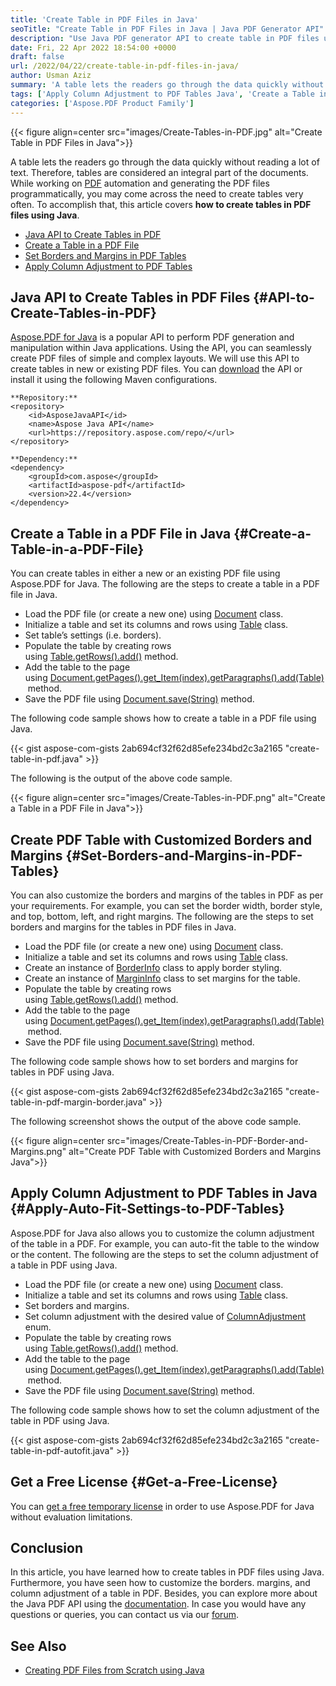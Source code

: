 ```yaml
---
title: 'Create Table in PDF Files in Java'
seoTitle: "Create Table in PDF Files in Java | Java PDF Generator API"
description: "Use Java PDF generator API to create table in PDF files using Java. Set margins, borders, and column adjustment of tables programmatically."
date: Fri, 22 Apr 2022 18:54:00 +0000
draft: false
url: /2022/04/22/create-table-in-pdf-files-in-java/
author: Usman Aziz
summary: 'A table lets the readers go through the data quickly without reading a lot of text. Therefore, tables are considered an integral part of the documents. While working on [PDF][1] automation and generating the PDF files programmatically, you may come across the need to create tables very often. To accomplish that, this article covers **how to create tables in PDF files using Java**.'
tags: ['Apply Column Adjustment to PDF Tables Java', 'Create a Table in a PDF File in Java', 'Java API to Create Tables in PDF', 'Java PDF Generator API', 'Set Borders and Margins in PDF Tables in Java']
categories: ['Aspose.PDF Product Family']
---
```




{{< figure align=center src="images/Create-Tables-in-PDF.jpg" alt="Create Table in PDF Files in Java">}}


A table lets the readers go through the data quickly without reading a lot of text. Therefore, tables are considered an integral part of the documents. While working on [PDF][2] automation and generating the PDF files programmatically, you may come across the need to create tables very often. To accomplish that, this article covers **how to create tables in PDF files using Java**.

*   [Java API to Create Tables in PDF][3]
*   [Create a Table in a PDF File][4]
*   [Set Borders and Margins in PDF Tables][5]
*   [Apply Column Adjustment to PDF Tables][6]

## Java API to Create Tables in PDF Files {#API-to-Create-Tables-in-PDF}

[Aspose.PDF for Java][7] is a popular API to perform PDF generation and manipulation within Java applications. Using the API, you can seamlessly create PDF files of simple and complex layouts. We will use this API to create tables in new or existing PDF files. You can [download][8] the API or install it using the following Maven configurations.

```
**Repository:**
<repository>
    <id>AsposeJavaAPI</id>
    <name>Aspose Java API</name>
    <url>https://repository.aspose.com/repo/</url>
</repository>

**Dependency:**
<dependency>
    <groupId>com.aspose</groupId>
    <artifactId>aspose-pdf</artifactId>
    <version>22.4</version>
</dependency>
```

## Create a Table in a PDF File in Java {#Create-a-Table-in-a-PDF-File}

You can create tables in either a new or an existing PDF file using Aspose.PDF for Java. The following are the steps to create a table in a PDF file in Java.

*   Load the PDF file (or create a new one) using [Document][9] class.
*   Initialize a table and set its columns and rows using [Table][10] class.
*   Set table’s settings (i.e. borders).
*   Populate the table by creating rows using [Table.getRows().add()][11] method.
*   Add the table to the page using [Document.getPages().get\_Item(index).getParagraphs().add(Table)][12] method.
*   Save the PDF file using [Document.save(String)][13] method.

The following code sample shows how to create a table in a PDF file using Java.

{{< gist aspose-com-gists 2ab694cf32f62d85efe234bd2c3a2165 "create-table-in-pdf.java" >}}

The following is the output of the above code sample.



{{< figure align=center src="images/Create-Tables-in-PDF.png" alt="Create a Table in a PDF File in Java">}}


## Create PDF Table with Customized Borders and Margins {#Set-Borders-and-Margins-in-PDF-Tables}

You can also customize the borders and margins of the tables in PDF as per your requirements. For example, you can set the border width, border style, and top, bottom, left, and right margins. The following are the steps to set borders and margins for the tables in PDF files in Java.

*   Load the PDF file (or create a new one) using [Document][14] class.
*   Initialize a table and set its columns and rows using [Table][15] class.
*   Create an instance of [BorderInfo][16] class to apply border styling.
*   Create an instance of [MarginInfo][17] class to set margins for the table.
*   Populate the table by creating rows using [Table.getRows().add()][18] method.
*   Add the table to the page using [Document.getPages().get\_Item(index).getParagraphs().add(Table)][19] method.
*   Save the PDF file using [Document.save(String)][20] method.

The following code sample shows how to set borders and margins for tables in PDF using Java.

{{< gist aspose-com-gists 2ab694cf32f62d85efe234bd2c3a2165 "create-table-in-pdf-margin-border.java" >}}

The following screenshot shows the output of the above code sample.



{{< figure align=center src="images/Create-Tables-in-PDF-Border-and-Margins.png" alt="Create PDF Table with Customized Borders and Margins Java">}}


## Apply Column Adjustment to PDF Tables in Java {#Apply-Auto-Fit-Settings-to-PDF-Tables}

Aspose.PDF for Java also allows you to customize the column adjustment of the table in a PDF. For example, you can auto-fit the table to the window or the content. The following are the steps to set the column adjustment of a table in PDF using Java.

*   Load the PDF file (or create a new one) using [Document][21] class.
*   Initialize a table and set its columns and rows using [Table][22] class.
*   Set borders and margins.
*   Set column adjustment with the desired value of [ColumnAdjustment][23] enum.
*   Populate the table by creating rows using [Table.getRows().add()][24] method.
*   Add the table to the page using [Document.getPages().get\_Item(index).getParagraphs().add(Table)][25] method.
*   Save the PDF file using [Document.save(String)][26] method.

The following code sample shows how to set the column adjustment of the table in PDF using Java.

{{< gist aspose-com-gists 2ab694cf32f62d85efe234bd2c3a2165 "create-table-in-pdf-autofit.java" >}}

## Get a Free License {#Get-a-Free-License}

You can [get a free temporary license][27] in order to use Aspose.PDF for Java without evaluation limitations.

## Conclusion

In this article, you have learned how to create tables in PDF files using Java. Furthermore, you have seen how to customize the borders. margins, and column adjustment of a table in PDF. Besides, you can explore more about the Java PDF API using the [documentation][28]. In case you would have any questions or queries, you can contact us via our [forum][29].

## See Also

*   [Creating PDF Files from Scratch using Java][30]




[1]: https://docs.fileformat.com/pdf/
[2]: https://docs.fileformat.com/pdf/
[3]: #API-to-Create-Tables-in-PDF
[4]: #Create-a-Table-in-a-PDF-File
[5]: #Set-Borders-and-Margins-in-PDF-Tables
[6]: #Apply-Auto-Fit-Settings-to-PDF-Tables
[7]: https://products.aspose.com/pdf/java/
[8]: https://downloads.aspose.com/pdf/java
[9]: https://apireference.aspose.com/pdf/java/com.aspose.pdf/Document
[10]: https://apireference.aspose.com/pdf/java/com.aspose.pdf/Table
[11]: https://apireference.aspose.com/pdf/java/com.aspose.pdf/Rows#add--
[12]: https://apireference.aspose.com/pdf/java/com.aspose.pdf/Paragraphs#add-com.aspose.pdf.BaseParagraph-
[13]: https://apireference.aspose.com/pdf/java/com.aspose.pdf/Document#save-java.lang.String-
[14]: https://apireference.aspose.com/pdf/java/com.aspose.pdf/Document
[15]: https://apireference.aspose.com/pdf/java/com.aspose.pdf/Table
[16]: https://apireference.aspose.com/pdf/java/com.aspose.pdf/BorderInfo
[17]: https://apireference.aspose.com/pdf/java/com.aspose.pdf/MarginInfo
[18]: https://apireference.aspose.com/pdf/java/com.aspose.pdf/Rows#add--
[19]: https://apireference.aspose.com/pdf/java/com.aspose.pdf/Paragraphs#add-com.aspose.pdf.BaseParagraph-
[20]: https://apireference.aspose.com/pdf/java/com.aspose.pdf/Document#save-java.lang.String-
[21]: https://apireference.aspose.com/pdf/java/com.aspose.pdf/Document
[22]: https://apireference.aspose.com/pdf/java/com.aspose.pdf/Table
[23]: https://apireference.aspose.com/pdf/java/com.aspose.pdf/ColumnAdjustment
[24]: https://apireference.aspose.com/pdf/java/com.aspose.pdf/Rows#add--
[25]: https://apireference.aspose.com/pdf/java/com.aspose.pdf/Paragraphs#add-com.aspose.pdf.BaseParagraph-
[26]: https://apireference.aspose.com/pdf/java/com.aspose.pdf/Document#save-java.lang.String-
[27]: https://purchase.aspose.com/temporary-license
[28]: https://docs.aspose.com/pdf/java/
[29]: https://forum.aspose.com/
[30]: https://blog.aspose.com/2020/12/31/create-pdf-files-in-java/




